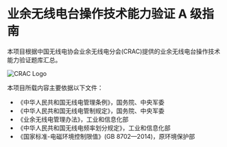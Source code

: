 # 业余无线电台操作技术能力验证 A 级指南

本项目根据中国无线电协会业余无线电分会(CRAC)提供的业余无线电台操作技术能力验证题库汇总。

![CRAC Logo](http://www.crac.org.cn/wp-content/uploads/2011/06/CRAC-LOGO513x1024_%E5%8F%8C%E8%89%B21-150x300.jpg)

本项目所载内容主要依据以下文件：

* 《中华人民共和国无线电管理条例》，国务院、中央军委
* 《中华人民共和国无线电管制规定》，国务院、中央军委
* 《业余无线电管理办法》，工业和信息化部
* 《中华人民共和国无线电频率划分规定》，工业和信息化部
* 《国家标准-电磁环境控制限值》(GB 8702—2014)，原环境保护部